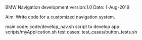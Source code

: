 BMW Navigation development
version:1.0
Date: 1-Aug-2019

Aim: Write code for a customized navigation system. 

main code: code/develop_nav.sh
script to develop app: scripts/myApplication.sh
test cases: test_cases/button_tests.sh
